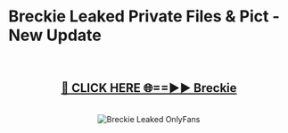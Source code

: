 # Breckie Leaked Private Files & Pict - New Update
<br>
<div align="center">
<h2><a href="https://mediafilles.blogspot.com/?title=Breckie" rel="nofollow">🔴 CLICK HERE 🌐==►► Breckie</a></h2>
<br>
<a href="https://mediafilles.blogspot.com/?title=Breckie" rel="nofollow" data-target="animated-image.originalLink"><img src="https://i.ibb.co.com/WyWwxjT/player-gif2.gif" alt="Breckie Leaked OnlyFans" style="max-width: 100%; display: inline-block;" data-target="animated-image.originalImage"></a>
</div>
<br>